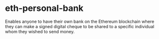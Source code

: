 # eth-personal-bank

Enables anyone to have their own bank on the Ethereum blockchain where they can make a signed digital cheque 
to be shared to a specific individual whom they wished to send money.
